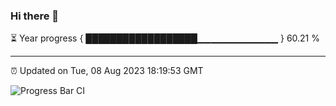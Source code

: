 ### Hi there 👋

⏳ Year progress { ██████████████████▁▁▁▁▁▁▁▁▁▁▁▁ } 60.21 %

---

⏰ Updated on Tue, 08 Aug 2023 18:19:53 GMT

![Progress Bar CI](https://github.com/liununu/liununu/workflows/Progress%20Bar%20CI/badge.svg)
